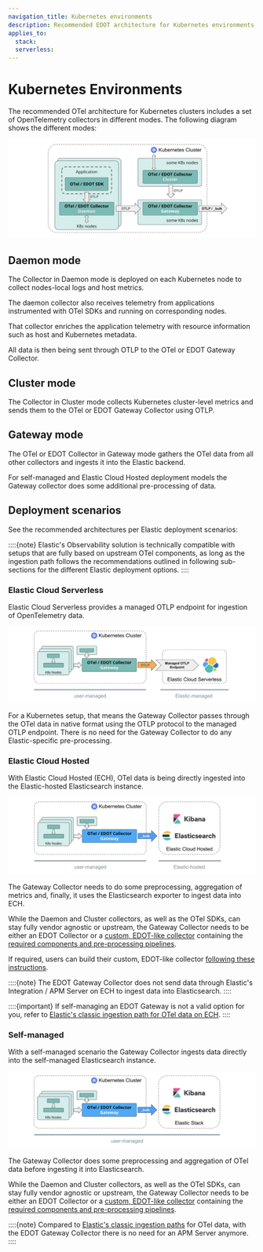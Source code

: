 ```yaml
---
navigation_title: Kubernetes environments
description: Recommended EDOT architecture for Kubernetes environments.
applies_to:
  stack:
  serverless:
---
```


# Kubernetes Environments

The recommended OTel architecture for Kubernetes clusters includes a set of OpenTelemetry collectors in different modes. The following diagram shows the different modes:

![K8s-Cluster](./../images/arch-k8s-cluster.png)

## Daemon mode

The Collector in Daemon mode is deployed on each Kubernetes node to collect nodes-local logs and host metrics.

The daemon collector also receives telemetry from applications instrumented with OTel SDKs and running on corresponding nodes.

That collector enriches the application telemetry with resource information such as host and Kubernetes metadata.

All data is then being sent through OTLP to the OTel or EDOT Gateway Collector.

## Cluster mode

The Collector in Cluster mode collects Kubernetes cluster-level metrics and sends them to the OTel or EDOT Gateway Collector using OTLP.

## Gateway mode

The OTel or EDOT Collector in Gateway mode gathers the OTel data from all other collectors and ingests it into the Elastic backend.

For self-managed and Elastic Cloud Hosted deployment models the Gateway collector does some additional pre-processing of data.

## Deployment scenarios

See the recommended architectures per Elastic deployment scenarios:

::::{note}
Elastic's Observability solution is technically compatible with setups that are fully based on upstream OTel components, as long as the ingestion path follows the recommendations outlined in following sub-sections for the different Elastic deployment options.
::::

### Elastic Cloud Serverless

Elastic Cloud Serverless provides a managed OTLP endpoint for ingestion of OpenTelemetry data.

![K8s-Serverless](./../images/arch-k8s-serverless.png)

For a Kubernetes setup, that means the Gateway Collector passes through the OTel data in native format using the OTLP protocol to the managed OTLP endpoint. There is no need for the Gateway Collector to do any Elastic-specific pre-processing.

### Elastic Cloud Hosted

With Elastic Cloud Hosted (ECH), OTel data is being directly ingested into the Elastic-hosted Elasticsearch instance.

![K8s-ECH](./../images/arch-k8s-ech.png)

The Gateway Collector needs to do some preprocessing, aggregation of metrics and, finally, it uses the Elasticsearch exporter to ingest data into ECH. 

While the Daemon and Cluster collectors, as well as the OTel SDKs, can stay fully vendor agnostic or upstream, the Gateway Collector needs to be either an EDOT Collector or a [custom, EDOT-like collector](../edot-collector/custom-collector) containing the [required components and pre-processing pipelines](../edot-collector/config/default-config-k8s#direct-ingestion-into-elasticsearch).

If required, users can build their custom, EDOT-like collector [following these instructions](../edot-collector/custom-collector#build-a-custom-edot-like-collector).

::::{note}
The EDOT Gateway Collector does not send data through Elastic's Integration / APM Server on ECH to ingest data into Elasticsearch.
::::

::::{important}
If self-managing an EDOT Gateway is not a valid option for you, refer to [Elastic's classic ingestion path for OTel data on ECH](https://www.elastic.co/guide/en/observability/current/apm-open-telemetry.html).
::::

### Self-managed

With a self-managed scenario the Gateway Collector ingests data directly into the self-managed Elasticsearch instance.

![K8s-self-managed](./../images/arch-k8s-self-managed.png)

The Gateway Collector does some preprocessing and aggregation of OTel data before ingesting it into Elasticsearch. 

While the Daemon and Cluster collectors, as well as the OTel SDKs, can stay fully vendor agnostic or upstream, the Gateway Collector needs to be either an EDOT Collector or a [custom, EDOT-like collector](../edot-collector/custom-collector) containing the [required components and pre-processing pipelines](../edot-collector/config/default-config-k8s#direct-ingestion-into-elasticsearch).

::::{note}
Compared to [Elastic's classic ingestion paths](https://www.elastic.co/guide/en/observability/current/apm-open-telemetry.html) for OTel data, with the EDOT Gateway Collector there is no need for an APM Server anymore.
::::
